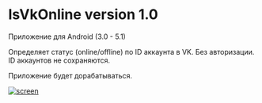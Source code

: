# IsVkOnline version 1.0

Приложение для Android (3.0 - 5.1)


Определяет статус (online/offline) по ID аккаунта в VK.
Без авторизации. ID аккаунтов не сохраняются.


Приложение будет дорабатываться.


[![sсreen](http://cs629129.vk.me/v629129459/2df4a/OEaZkGBAfno.jpg)](#features)
